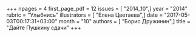 +++
npages = 4
first_page_pdf = 12
issues = [ "2014_10",]
year = "2014"
rubric = "Улыбнись"
illustrators = [ "Елена Цветаева",]
date = "2017-05-03T00:17:31+03:00"
month = "10"
authors = [ "Борис Дружинин",]
title = "Дайте Пушкину сдачи"
+++
